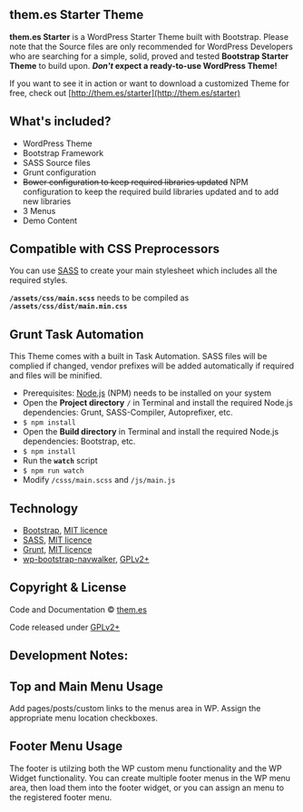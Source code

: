 ## them.es Starter Theme

**them.es Starter** is a WordPress Starter Theme built with Bootstrap. Please note that the Source files are only recommended for WordPress Developers who are searching for a simple, solid, proved and tested **Bootstrap Starter Theme** to build upon. **_Don't_ expect a ready-to-use WordPress Theme!**

If you want to see it in action or want to download a customized Theme for free, check out [http://them.es/starter](http://them.es/starter)


## What's included?
* WordPress Theme
* Bootstrap Framework
* SASS Source files
* Grunt configuration
* ~~Bower configuration to keep required libraries updated~~ NPM configuration to keep the required build libraries updated and to add new libraries
* 3 Menus
* Demo Content


## Compatible with CSS Preprocessors
You can use [SASS](http://sass-lang.com) to create your main stylesheet which includes all the required styles.

**`/assets/css/main.scss`** needs to be compiled as **`/assets/css/dist/main.min.css`**


## Grunt Task Automation
This Theme comes with a built in Task Automation. SASS files will be complied if changed, vendor prefixes will be added automatically if required and files will be minified.

* Prerequisites: [Node.js](https://nodejs.org) (NPM) needs to be installed on your system
* Open the **Project directory** `/` in Terminal and install the required Node.js dependencies: Grunt, SASS-Compiler, Autoprefixer, etc.
* `$ npm install`
* Open the **Build directory** in Terminal and install the required Node.js dependencies: Bootstrap, etc.
* `$ npm install`
* Run the **`watch`** script
* `$ npm run watch`
* Modify `/csss/main.scss` and `/js/main.js`


## Technology

* [Bootstrap](https://github.com/twbs/bootstrap), [MIT licence](https://github.com/twbs/bootstrap/blob/master/LICENSE)
* [SASS](https://github.com/sass/sass), [MIT licence](https://github.com/sass/sass/blob/stable/MIT-LICENSE)
* [Grunt](https://github.com/gruntjs/grunt), [MIT licence](https://github.com/gruntjs/grunt/blob/master/LICENSE)
* [wp-bootstrap-navwalker](https://github.com/twittem/wp-bootstrap-navwalker), [GPLv2+](https://github.com/twittem/wp-bootstrap-navwalker/blob/master/LICENSE.txt)


## Copyright & License

Code and Documentation &copy; [them.es](http://them.es)

Code released under [GPLv2+](http://www.gnu.org/licenses/gpl-2.0.html)

## Development Notes:

## Top and Main Menu Usage

Add pages/posts/custom links to the menus area in WP. Assign the appropriate menu location checkboxes.

## Footer Menu Usage

The footer is utilzing both the WP custom menu functionality and the WP Widget functionality.  You can create multiple footer menus in the WP menu area, then load them into the footer widget, or you can assign an menu to the registered footer menu.
